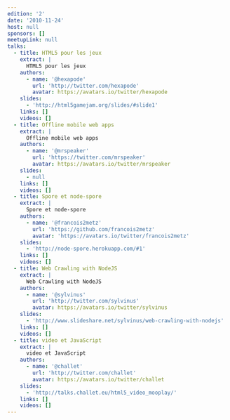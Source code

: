```yaml
---
edition: '2'
date: '2010-11-24'
host: null
sponsors: []
meetupLink: null
talks:
  - title: HTML5 pour les jeux
    extract: |
      HTML5 pour les jeux
    authors:
      - name: '@hexapode'
        url: 'http://twitter.com/hexapode'
        avatar: https://avatars.io/twitter/hexapode
    slides:
      - 'http://html5gamejam.org/slides/#slide1'
    links: []
    videos: []
  - title: Offline mobile web apps
    extract: |
      Offline mobile web apps
    authors:
      - name: '@mrspeaker'
        url: 'https://twitter.com/mrspeaker'
        avatar: https://avatars.io/twitter/mrspeaker
    slides:
      - null
    links: []
    videos: []
  - title: Spore et node-spore
    extract: |
      Spore et node-spore
    authors:
      - name: '@francois2metz'
        url: 'https://github.com/francois2metz'
        avatar: 'https://avatars.io/twitter/francois2metz'
    slides:
      - 'http://node-spore.herokuapp.com/#1'
    links: []
    videos: []
  - title: Web Crawling with NodeJS
    extract: |
      Web Crawling with NodeJS
    authors:
      - name: '@sylvinus'
        url: 'http://twitter.com/sylvinus'
        avatar: https://avatars.io/twitter/sylvinus
    slides:
      - 'http://www.slideshare.net/sylvinus/web-crawling-with-nodejs'
    links: []
    videos: []
  - title: video et JavaScript
    extract: |
      video et JavaScript
    authors:
      - name: '@challet'
        url: 'http://twitter.com/challet'
        avatar: https://avatars.io/twitter/challet
    slides:
      - 'http://talks.challet.eu/html5_video_mooplay/'
    links: []
    videos: []
---
```

